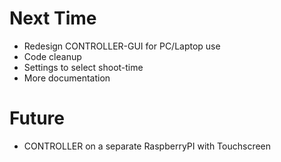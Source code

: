  # Next Time
 * Redesign CONTROLLER-GUI for PC/Laptop use
 * Code cleanup
 * Settings to select shoot-time
 * More documentation
 
 # Future
 * CONTROLLER on a separate RaspberryPI with Touchscreen
